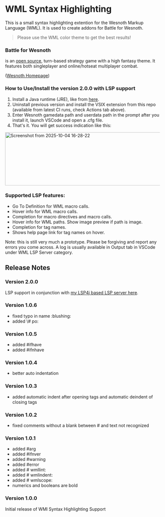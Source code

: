 # WML Syntax Highlighting

This is a small syntax highlighting extention for the Wesnoth Markup Language (WML). It is used to create addons for Battle for Wesnoth.

> Please use the WML color theme to get the best results!

### Battle for Wesnoth 
is an [open source](https://opensource.org/faq#osd), turn-based strategy game with a high fantasy theme. It features both singleplayer and online/hotseat multiplayer combat. 

([Wesnoth Homepage](https://www.wesnoth.org/))

### How to Use/Install the version 2.0.0 with LSP support
1. Install a Java runtime (JRE), like from [here](https://adoptium.net/temurin/releases/).
2. Uninstall previous version and install the VSIX extension from this repo (available from latest CI runs, check Actions tab above).
3. Enter Wesnoth gamedata path and userdata path in the prompt after you install it, launch VSCode and open a .cfg file.
4. That's it. You will get success indication like this:

<img width="588" height="173" alt="Screenshot from 2025-10-04 16-28-22" src="https://github.com/user-attachments/assets/7a10375b-0471-46e2-bab5-3810327d75ef" />

### Supported LSP features:
* Go To Definition for WML macro calls.
* Hover info for WML macro calls.
* Completion for macro directives and macro calls.
* Hover info for WML paths. Show image preview if path is image.
* Completion for tag names.
* Shows help page link for tag names on hover.

Note: this is still very much a prototype. Please be forgiving and report any errors you come across. A log is usually available in Output tab in VSCode under WML LSP Server category.

## Release Notes

### Version 2.0.0
LSP support in conjunction with [my LSP4j based LSP server here](https://github.com/babaissarkar/wml-parser-lsp).

### Version 1.0.6

+ fixed typo in name :blushing:
+ added \\# po:

### Version 1.0.5

+ added \#ifhave
+ added \#ifnhave

### Version 1.0.4

+ better auto indentation


### Version 1.0.3

+ added automatic indent after opening tags and automatic deindent of closing tags

### Version 1.0.2

+ fixed comments without a blank between \# and text not recognized 

### Version 1.0.1

+ added \#arg
+ added \#ifnver
+ added \#warning
+ added \#error
+ added \# wmllint:
+ added \# wmlindent:
+ added \# wmlscope:
+ numerics and booleans are bold

### Version 1.0.0

Initial release of WMl Syntax Highlighting Support

